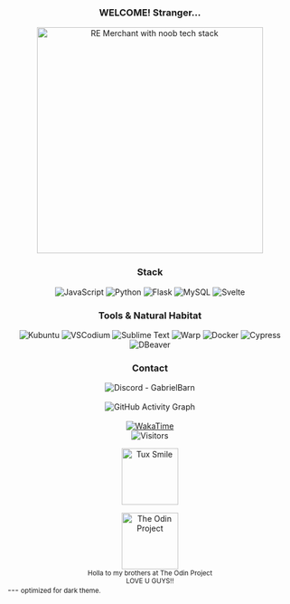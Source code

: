 <div align="center">
  
  ### WELCOME! Stranger...
  <img src="https://i.ibb.co/99PcscnG/Merchant-re4.png" alt="RE Merchant with noob tech stack" height="400px"/>
</div>

<div align="center">
  <h3>Stack</h3>
  
  <picture>
    <source media="(prefers-color-scheme: dark)" srcset="https://img.shields.io/badge/Javascript-0d1117?style=flat-square&logo=javascript&logoColor=FFD685&color=0d1117">
    <img alt="JavaScript" src="https://img.shields.io/badge/Javascript-f6f8fa?style=flat-square&logo=javascript&logoColor=DBB014&color=f6f8fa">
  </picture>
  
  <picture>
    <source media="(prefers-color-scheme: dark)" srcset="https://img.shields.io/badge/Python-0d1117?style=flat-square&logo=Python&logoColor=61C8FF&color=0d1117">
    <img alt="Python" src="https://img.shields.io/badge/Python-f6f8fa?style=flat-square&logo=Python&logoColor=3776AB&color=f6f8fa">
  </picture>
  
  <picture>
    <source media="(prefers-color-scheme: dark)" srcset="https://img.shields.io/badge/Flask-0d1117?style=flat-square&logo=Flask&logoColor=fff&color=0d1117">
    <img alt="Flask" src="https://img.shields.io/badge/Flask-f6f8fa?style=flat-square&logo=Flask&logoColor=000000&color=f6f8fa">
  </picture>

  <picture>
    <source media="(prefers-color-scheme: dark)" srcset="https://img.shields.io/badge/MySql-0d1117?style=flat-square&logo=MySql&logoColor=618EFF&color=0d1117">
    <img alt="MySQL" src="https://img.shields.io/badge/MySql-f6f8fa?style=flat-square&logo=MySql&logoColor=4479A1&color=f6f8fa">
  </picture>

  <picture>
    <source media="(prefers-color-scheme: dark)" srcset="https://img.shields.io/badge/Svelte-0d1117?style=flat-square&logo=Svelte&logoColor=FF9247&color=0d1117">
    <img alt="Svelte" src="https://img.shields.io/badge/Svelte-f6f8fa?style=flat-square&logo=Svelte&logoColor=FF3E00&color=f6f8fa">
  </picture>
</div>

<div align="center">
  
  ### Tools & Natural Habitat
  <picture>
    <source media="(prefers-color-scheme: dark)" srcset="https://img.shields.io/badge/Kubuntu-0d1117?style=flat-square&logo=Kubuntu&logoColor=47F0FF">
    <img alt="Kubuntu" src="https://img.shields.io/badge/Kubuntu-f6f8fa?style=flat-square&logo=Kubuntu&logoColor=0079C1">
  </picture>

  <picture>
    <source media="(prefers-color-scheme: dark)" srcset="https://img.shields.io/badge/VSCodium-0d1117?style=flat-square&logo=vscodium&logoColor=7D9FFF">
    <img alt="VSCodium" src="https://img.shields.io/badge/VSCodium-f6f8fa?style=flat-square&logo=vscodium&logoColor=2F80ED">
  </picture>

  <picture>
    <source media="(prefers-color-scheme: dark)" srcset="https://img.shields.io/badge/Sublime-0d1117?style=flat-square&logo=sublime-text&logoColor=FFC670">
    <img alt="Sublime Text" src="https://img.shields.io/badge/Sublime-f6f8fa?style=flat-square&logo=sublime-text&logoColor=FF9800">
  </picture>

  <picture>
    <source media="(prefers-color-scheme: dark)" srcset="https://img.shields.io/badge/Warp-0d1117?style=flat-square&logo=warp&logoColor=70B7FF">
    <img alt="Warp" src="https://img.shields.io/badge/Warp-f6f8fa?style=flat-square&logo=warp&logoColor=01A4FF">
  </picture>

  <picture>
    <source media="(prefers-color-scheme: dark)" srcset="https://img.shields.io/badge/Docker-0d1117?style=flat-square&logo=docker&logoColor=8798E6">
    <img alt="Docker" src="https://img.shields.io/badge/Docker-f6f8fa?style=flat-square&logo=docker&logoColor=2496ED">
  </picture>

  <picture>
    <source media="(prefers-color-scheme: dark)" srcset="https://img.shields.io/badge/Cypress-0d1117?style=flat-square&logo=Cypress&logoColor=71DE76">
    <img alt="Cypress" src="https://img.shields.io/badge/Cypress-f6f8fa?style=flat-square&logo=Cypress&logoColor=17202C">
  </picture>

  <picture>
    <source media="(prefers-color-scheme: dark)" srcset="https://img.shields.io/badge/DBeaver-0d1117?style=flat-square&logo=DBeaver&logoColor=F08469">
    <img alt="DBeaver" src="https://img.shields.io/badge/DBeaver-f6f8fa?style=flat-square&logo=DBeaver&logoColor=382923">
  </picture>
</div>

<div align="center">

  ### Contact
  <picture>
    <source media="(prefers-color-scheme: dark)" srcset="https://img.shields.io/badge/GabrielBarn-0d1117?logo=discord&logoColor=00BFFF&style=flat-square">
    <img alt="Discord - GabrielBarn" src="https://img.shields.io/badge/GabrielBarn-f6f8fa?logo=discord&logoColor=5865F2&style=flat-square">
  </picture>
  <br><br>
</div>

<div align="center">
  <picture>
    <source media="(prefers-color-scheme: dark)" srcset="https://github-readme-activity-graph.vercel.app/graph?username=glovek08&bg_color=0d1117&color=BAD1D9&line=7B878A&point=51E8FC&area_color=0d1117&area=true&hide_border=true">
    <img alt="GitHub Activity Graph" src="https://github-readme-activity-graph.vercel.app/graph?username=glovek08&bg_color=f6f8fa&color=24292f&line=d1d5da&point=0366d6&area_color=f6f8fa&area=true&hide_border=true">
  </picture>
</div>

<br>

<div align="center">
  <a href="https://wakatime.com/@63b20a4e-5b59-4d73-b9cb-b538e68137e5">
    <picture>
      <source media="(prefers-color-scheme: dark)" srcset="https://wakatime.com/badge/user/63b20a4e-5b59-4d73-b9cb-b538e68137e5.svg?style=for-the-badge&labelColor=0d1117&color=0d1117">
      <img alt="WakaTime" src="https://wakatime.com/badge/user/63b20a4e-5b59-4d73-b9cb-b538e68137e5.svg?style=for-the-badge&labelColor=f6f8fa&color=f6f8fa">
    </picture>
  </a>
  <br>
  <picture>
    <source media="(prefers-color-scheme: dark)" srcset="https://api.visitorbadge.io/api/visitors?path=https%3A%2F%2Fgithub.com%2Fglovek08&label=VIEWS&labelColor=0d1117&countColor=0d1117&style=flat-square&labelTextColor=00BFFF&countTextColor=00BFFF">
    <img alt="Visitors" src="https://api.visitorbadge.io/api/visitors?path=https%3A%2F%2Fgithub.com%2Fglovek08&label=VIEWS&labelColor=f6f8fa&countColor=f6f8fa&style=flat-square&labelTextColor=0366d6&countTextColor=0366d6">
  </picture>
  <br>
  <p>
<!--     <img src="https://www.animatedimages.org/data/media/1618/animated-tux-image-0136.gif" alt="Tux trampoline" width="100px" /> -->
    <img src="https://art.ngfiles.com/images/2493000/2493414_constantaura_tux-from-linux.gif?f1651352405" alt="Tux Smile" width="100px"/>
  </p>

  <a href="https://theodinproject.com" target="_blank">
    <picture>
      <source media="(prefers-color-scheme: dark)" srcset="https://cdn.statically.io/gh/TheOdinProject/curriculum/5f37d43908ef92499e95a9b90fc3cc291a95014c/html_css/project-sign-up-form/odin-lined.png">
      <img alt="The Odin Project" height="100" src="https://media2.dev.to/dynamic/image/width=800%2Cheight=%2Cfit=scale-down%2Cgravity=auto%2Cformat=auto/https%3A%2F%2Fcurricular.dev%2Fassets%2Fimages%2Fplatforms%2Fodin_project.png">
    </picture>
  </a>
  <br>
  <small>
  Holla to my brothers at The Odin Project<br>
  LOVE U GUYS!!
  </small>
</div>
---
<small>optimized for dark theme.</small>
